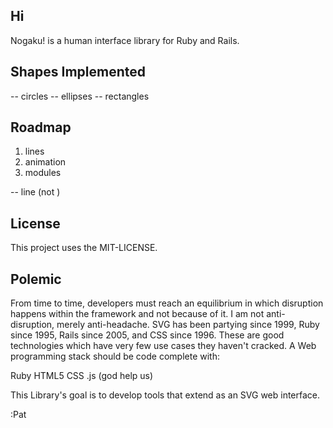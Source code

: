 ## Hi

Nogaku! is a human interface library for Ruby and Rails.

## Shapes Implemented

-- circles
-- ellipses
-- rectangles

## Roadmap

1. lines
2. animation
3. modules

-- line (not )

## License

This project uses the MIT-LICENSE.

## Polemic

From time to time, developers must reach an equilibrium in which disruption happens within the framework and not because of it. I am not anti-disruption, merely anti-headache. SVG has been partying since 1999, Ruby since 1995, Rails since 2005, and CSS since 1996. These are good technologies which have very few use cases they haven't cracked. A Web programming stack should be code complete with:

  Ruby
  HTML5
  CSS
  .js (god help us)

This Library's goal is to develop tools that extend as an SVG web interface. 

:Pat



